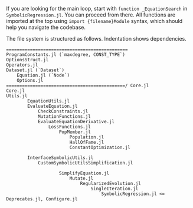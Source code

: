 If you are looking for the main loop, start with `function _EquationSearch` in `SymbolicRegression.jl`. You can proceed from there.
All functions are imported at the top using `import {filename}Module` syntax, which should help you navigate the codebase.

The file system is structured as follows. Indentation
shows dependencies.

```
==============================================
ProgramConstants.jl (`maxdegree, CONST_TYPE`)
OptionsStruct.jl
Operators.jl
Dataset.jl (`Dataset`)
    Equation.jl (`Node`)
    Options.jl
=============================================/ Core.jl
Core.jl
Utils.jl
        EquationUtils.jl
        EvaluateEquation.jl
            CheckConstraints.jl
            MutationFunctions.jl
            EvaluateEquationDerivative.jl
                LossFunctions.jl
                    PopMember.jl
                        Population.jl
                        HallOfFame.jl
                        ConstantOptimization.jl

        InterfaceSymbolicUtils.jl
            CustomSymbolicUtilsSimplification.jl

                    SimplifyEquation.jl
                        Mutate.jl
                            RegularizedEvolution.jl
                                SingleIteration.jl
                                    SymbolicRegression.jl <= Deprecates.jl, Configure.jl
```
